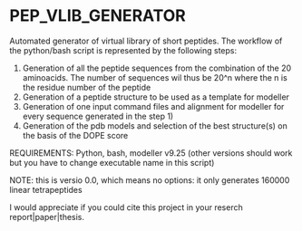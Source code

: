 # PEP_VLIB_GENERATOR
Automated generator of virtual library of short peptides.
The workflow of the python/bash script is represented by the following steps:
1) Generation of all the peptide sequences from the combination of the 20 aminoacids. The number of sequences wil thus be 20^n where the n is the residue number of the peptide
2) Generation of a peptide structure to be used as a template for modeller
3) Generation of one input command files and alignment for modeller for every sequence generated in the step 1)
4) Generation of the pdb models and selection of the best structure(s) on the basis of the DOPE score

REQUIREMENTS: Python, bash, modeller v9.25 (other versions should work but you have to change executable name in this script)


NOTE: this is versio 0.0, which means no options: it only generates 160000 linear tetrapeptides

I would appreciate if you could cite this project in your reserch report|paper|thesis.

